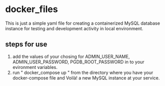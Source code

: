 # docker_files

This is just a simple yaml  file for creating a containerized MySQL database instance for testing and development activity in local environment.

## steps for use

1. add the values of your chosing for ADMIN_USER_NAME, ADMIN_USER_PASSWORD, PGDB_ROOT_PASSWORD in to your evironment variables.
2. run " docker_compose up " from the directory where you have your docker-compose file and Voilà! a new MySQL instance at your service.
